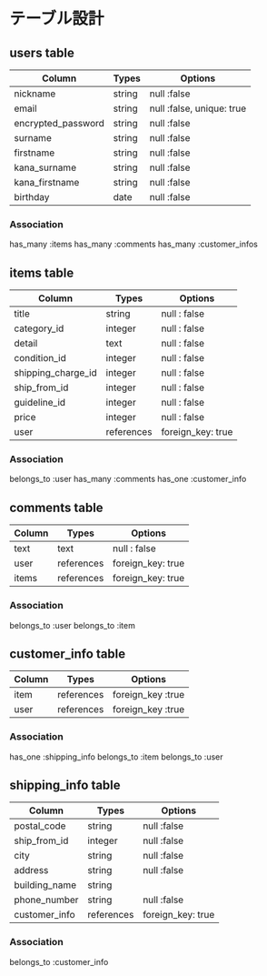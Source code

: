 # テーブル設計

## users table

| Column             | Types  | Options                   |
| ------------------ | ------ | ------------------------- |
| nickname           | string | null :false               |
| email              | string | null :false, unique: true |
| encrypted_password | string | null :false               |
| surname            | string | null :false               |
| firstname          | string | null :false               |
| kana_surname       | string | null :false               |
| kana_firstname     | string | null :false               |
| birthday           | date   | null :false               |

### Association

has_many :items
has_many :comments
has_many :customer_infos

## items table

| Column              | Types      | Options           |
| ------------------- | ---------- | ----------------- |
| title               | string     | null : false      |
| category_id         | integer    | null : false      |
| detail              | text       | null : false      |
| condition_id        | integer    | null : false      |
| shipping_charge_id | integer    | null : false      |
| ship_from_id        | integer    | null : false      |
| guideline_id        | integer    | null : false      |
| price               | integer    | null : false      |
| user                | references | foreign_key: true |

### Association

belongs_to :user
has_many :comments
has_one :customer_info

## comments table

| Column | Types      | Options           |
| ------ | ---------- | ----------------- |
| text   | text       | null : false      |
| user   | references | foreign_key: true |
| items  | references | foreign_key: true |

### Association

belongs_to :user
belongs_to :item


## customer_info table

| Column | Types      | Options           |
| ------ | ---------- | ----------------- |
| item   | references | foreign_key :true |
| user   | references | foreign_key :true |


### Association

has_one :shipping_info
belongs_to :item
belongs_to :user


## shipping_info table

| Column        | Types      | Options           |
| ------------- | ---------- | ----------------- |
| postal_code   | string     | null :false       |
| ship_from_id  | integer    | null :false       |
| city          | string     | null :false       |
| address       | string     | null :false       |
| building_name | string     |                   |
| phone_number  | string     | null :false       |
| customer_info | references | foreign_key: true |

### Association

belongs_to :customer_info
